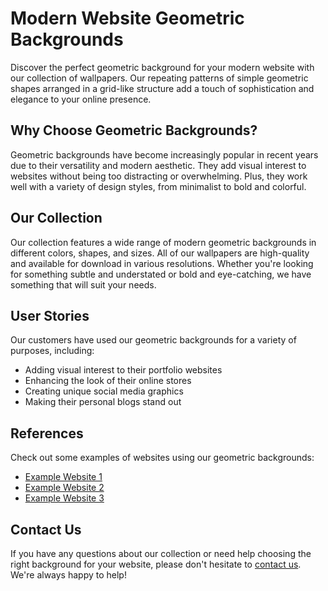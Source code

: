 <!--font:Poppins-->

# Modern Website Geometric Backgrounds

Discover the perfect geometric background for your modern website with our collection of wallpapers. Our repeating patterns of simple geometric shapes arranged in a grid-like structure add a touch of sophistication and elegance to your online presence.

## Why Choose Geometric Backgrounds?

Geometric backgrounds have become increasingly popular in recent years due to their versatility and modern aesthetic. They add visual interest to websites without being too distracting or overwhelming. Plus, they work well with a variety of design styles, from minimalist to bold and colorful.

## Our Collection

Our collection features a wide range of modern geometric backgrounds in different colors, shapes, and sizes. All of our wallpapers are high-quality and available for download in various resolutions. Whether you're looking for something subtle and understated or bold and eye-catching, we have something that will suit your needs.

## User Stories

Our customers have used our geometric backgrounds for a variety of purposes, including:

- Adding visual interest to their portfolio websites
- Enhancing the look of their online stores
- Creating unique social media graphics
- Making their personal blogs stand out

## References

Check out some examples of websites using our geometric backgrounds:

- [Example Website 1](#)
- [Example Website 2](#)
- [Example Website 3](#)

## Contact Us

If you have any questions about our collection or need help choosing the right background for your website, please don't hesitate to [contact us](#contact). We're always happy to help!

<!--

Write me content for website with wallpaper which alt text is:

"A wallpaper with a repeating pattern of simple geometric shapes, arranged in a grid-like structure."

The name/title of the page should not be 1:1 copy of the alt text but rather a real content of the website which is using this wallpaper.

- Use markdown format 
- Start with heading
- Heading should be short and concise
- The content should look like a real website 
- The website should not be about the wallpaper, wallpaper is just a related background
- Heading should be contain work "wallpaper" or "background"
- Include real sections like references, contact, user stories, etc. use things relevant to the page purpose.
- Feel free to use structure like headings, bullets, numbering, blockquotes, paragraphs, horizontal lines, etc.
- You can use formatting like bold or _italic_
- You can include UTF-8 emojis
- Links should be only #hash anchors (and you can refer to the document itself)
- Do not include images


---


# Geometric Backgrounds for Modern Websites

Welcome to our website where you can find the perfect geometric background for your modern website. Our collection of wallpapers with repeating patterns of simple geometric shapes arranged in a grid-like structure will add a touch of sophistication and elegance to your online presence.

## Why Choose Geometric Backgrounds?

Geometric backgrounds have become increasingly popular in recent years due to their versatility and modern aesthetic. They are perfect for adding visual interest to websites without being too distracting or overwhelming. Plus, they work well with a variety of design styles, from minimalist to bold and colorful.

## Our Collection

Our collection features a wide range of geometric backgrounds in different colors, shapes, and sizes. Whether you're looking for something subtle and understated or bold and eye-catching, we have something that will suit your needs. All of our wallpapers are high-quality and available for download in various resolutions.

## User Stories

Our customers have used our geometric backgrounds for a variety of purposes, including:

- Adding visual interest to their portfolio websites
- Enhancing the look of their online stores
- Creating unique social media graphics
- Making their personal blogs stand out

## References

Check out some examples of websites using our geometric backgrounds:

- [Example Website 1](#)
- [Example Website 2](#)
- [Example Website 3](#)

## Contact Us

If you have any questions about our collection or need help choosing the right background for your website, please don't hesitate to [contact us](#contact). We're always happy to help!


---


Heading is too long, rewrite whole content.


---


# Modern Geometric Backgrounds for Your Website

Welcome to our website where you can find the perfect modern geometric background for your website. Our collection of wallpapers features repeating patterns of simple geometric shapes arranged in a grid-like structure that will add sophistication and elegance to your online presence.

## Why Choose Geometric Backgrounds?

Geometric backgrounds have become increasingly popular in recent years due to their versatility and modern aesthetic. They are perfect for adding visual interest to websites without being too distracting or overwhelming. Plus, they work well with a variety of design styles, from minimalist to bold and colorful.

## Our Collection

Our collection features a wide range of modern geometric backgrounds in different colors, shapes, and sizes. All of our wallpapers are high-quality and available for download in various resolutions. Whether you're looking for something subtle and understated or bold and eye-catching, we have something that will suit your needs.

## User Stories

Our customers have used our geometric backgrounds for a variety of purposes, including:

- Adding visual interest to their portfolio websites
- Enhancing the look of their online stores
- Creating unique social media graphics
- Making their personal blogs stand out

## References

Check out some examples of websites using our geometric backgrounds:

- [Example Website 1](#)
- [Example Website 2](#)
- [Example Website 3](#)

## Contact Us

If you have any questions about our collection or need help choosing the right background for your website, please don't hesitate to [contact us](#contact). We're always happy to help!


---


Heading is too long, rewrite whole content.


---


# Modern Geometric Backgrounds for Your Website

Find the perfect modern geometric background for your website with our collection of wallpapers. Our repeating patterns of simple geometric shapes arranged in a grid-like structure add sophistication and elegance to your online presence.

## Why Choose Geometric Backgrounds?

Geometric backgrounds have become increasingly popular in recent years due to their versatility and modern aesthetic. They add visual interest to websites without being too distracting or overwhelming. Plus, they work well with a variety of design styles, from minimalist to bold and colorful.

## Our Collection

Our collection features a wide range of modern geometric backgrounds in different colors, shapes, and sizes. All of our wallpapers are high-quality and available for download in various resolutions. Whether you're looking for something subtle and understated or bold and eye-catching, we have something that will suit your needs.

## User Stories

Our customers have used our geometric backgrounds for a variety of purposes, including:

- Adding visual interest to their portfolio websites
- Enhancing the look of their online stores
- Creating unique social media graphics
- Making their personal blogs stand out

## References

Check out some examples of websites using our geometric backgrounds:

- [Example Website 1](#)
- [Example Website 2](#)
- [Example Website 3](#)

## Contact Us

If you have any questions about our collection or need help choosing the right background for your website, please don't hesitate to [contact us](#contact). We're always happy to help!


---


Heading is too long, rewrite whole content.


---


# Geometric Backgrounds for Modern Websites

Discover the perfect geometric background for your modern website with our collection of wallpapers. Our repeating patterns of simple geometric shapes arranged in a grid-like structure add a touch of sophistication and elegance to your online presence.

## Why Choose Geometric Backgrounds?

Geometric backgrounds have become increasingly popular in recent years due to their versatility and modern aesthetic. They add visual interest to websites without being too distracting or overwhelming. Plus, they work well with a variety of design styles, from minimalist to bold and colorful.

## Our Collection

Our collection features a wide range of modern geometric backgrounds in different colors, shapes, and sizes. All of our wallpapers are high-quality and available for download in various resolutions. Whether you're looking for something subtle and understated or bold and eye-catching, we have something that will suit your needs.

## User Stories

Our customers have used our geometric backgrounds for a variety of purposes, including:

- Adding visual interest to their portfolio websites
- Enhancing the look of their online stores
- Creating unique social media graphics
- Making their personal blogs stand out

## References

Check out some examples of websites using our geometric backgrounds:

- [Example Website 1](#)
- [Example Website 2](#)
- [Example Website 3](#)

## Contact Us

If you have any questions about our collection or need help choosing the right background for your website, please don't hesitate to [contact us](#contact). We're always happy to help!


---


Write me a Google font which is best fitting for the website.

Pick from the list:
- Lato
- Futura
- Roboto
- Great Vibes
- Exo 2
- Playfair Display
- IBM Plex Sans
- Lobster
- Open Sans
- Inter
- Poppins
- Montserrat
- Alegreya
- Barlow Condensed
- Raleway
- Orbitron
- Dancing Script


Write just the font name nothing else.


---


Poppins

-->
